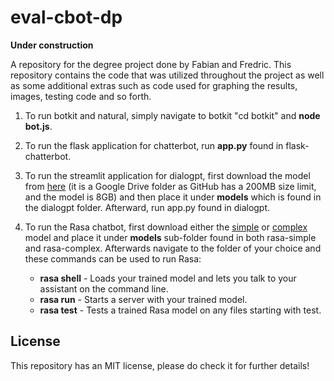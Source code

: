 # eval-cbot-dp
**Under construction**

A repository for the degree project done by Fabian and Fredric. This repository contains the code that was utilized throughout the project as well as some additional extras such as code used for graphing the results, images, testing code and so forth.


1. To run botkit and natural, simply navigate to botkit "cd botkit" and **node bot.js**.

2. To run the flask application for chatterbot, run **app.py** found in flask-chatterbot.

3. To run the streamlit application for dialogpt, first download the model from [here](https://drive.google.com/drive/folders/1EVEsc9-lNyaoorEZDm0OU3Tee8Lb6vsy?usp=drive_link) (it is a Google Drive folder as GitHub has a 200MB size limit, and the model is 8GB) and then place it under **models** which is found in the dialogpt folder. Afterward, run app.py found in dialogpt.

4. To run the Rasa chatbot, first download either the [simple](https://drive.google.com/drive/folders/1pghl9Z5eFdelyP7xSqeEAnWJtrpwdibs?usp=drive_link) or [complex](https://drive.google.com/drive/folders/1_j8Ty-Kg3fEs0eC4fCoqQ9X15gCE4y4G?usp=drive_link) model and place it under **models** sub-folder found in both rasa-simple and rasa-complex. Afterwards navigate to the folder of your choice and these commands can be used to run Rasa: 
    - **rasa shell** - Loads your trained model and lets you talk to your assistant on the command line.
    - **rasa run** - Starts a server with your trained model.
    - **rasa test** - Tests a trained Rasa model on any files starting with test.

## License
This repository has an MIT license, please do check it for further details!
